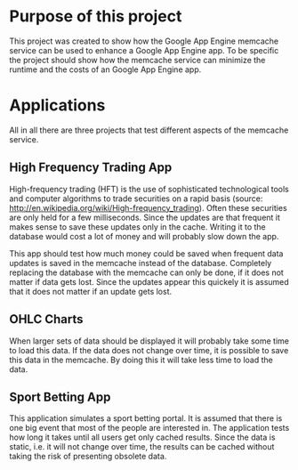 Purpose of this project
=======================
This project was created to show how the Google App Engine memcache service can be used to enhance a Google App Engine app.
To be specific the project should show how the memcache service can minimize the runtime and the costs of an Google App 
Engine app.

Applications
============
All in all there are three projects that test different aspects of the memcache service. 

High Frequency Trading App
--------------------------
High-frequency trading (HFT) is the use of sophisticated technological tools and computer algorithms to trade securities 
on a rapid basis (source: http://en.wikipedia.org/wiki/High-frequency_trading). Often these securities are only held for
a few milliseconds. Since the updates are that frequent it makes sense to save these updates only in the cache. Writing it
to the database would cost a lot of money and will probably slow down the app.

This app should test how much money could be saved when frequent data updates is saved in the memcache instead of the 
database. Completely replacing the database with the memcache can only be done, if it does not matter if data gets lost.
Since the updates appear this quickely it is assumed that it does not matter if an update gets lost.


OHLC Charts
-----------
When larger sets of data should be displayed it will probably take some time to load this data. If the data does not change
over time, it is possible to save this data in the memcache. By doing this it will take less time to load the data.
 
Sport Betting App
-----------------
This application simulates a sport betting portal. It is assumed that there is one big event that most of the people are
interested in. The application tests how long it takes until all users get only cached results. Since the data is static,
i.e. it will not change over time, the results can be cached without taking the risk of presenting obsolete data.
